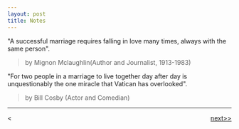 ```yaml
---
layout: post
title: Notes
---
```


"A successful marriage requires falling in love many times, always with the same person".

> by Mignon Mclaughlin(Author and Journalist, 1913-1983)



"For two people in a marriage to live together day after day is unquestionably the one miracle that Vatican has overlooked".

> by Bill Cosby (Actor and Comedian)




********************************************

<div style="position: relative;"><div><<previous</div><div style="position: absolute; right: 0px; top: 0px;"><a href="http://jayhawk.ningtian.info/blogs/2016/05/17/why-apple-music-is-so-bad-when-the-iphone-is-so-good">next>></a></div></div>









